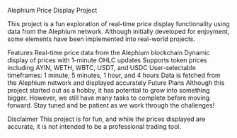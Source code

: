 Alephium Price Display Project

This project is a fun exploration of real-time price display functionality using data from the Alephium network. Although initially developed for enjoyment, some elements have been implemented into real-world projects.

Features
Real-time price data from the Alephium blockchain
Dynamic display of prices with 1-minute OHLC updates
Supports token prices including AYIN, WETH, WBTC, USDT, and USDC
User-selectable timeframes: 1 minute, 5 minutes, 1 hour, and 4 hours
Data is fetched from the Alephium network and displayed accurately
Future Plans
Although this project started out as a hobby, it has potential to grow into something bigger. However, we still have many tasks to complete before moving forward. Stay tuned and be patient as we work through the challenges!

Disclaimer
This project is for fun, and while the prices displayed are accurate, it is not intended to be a professional trading tool.